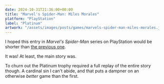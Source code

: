 ```yaml
---
date: 2024-10-31T21:36:00+00:00
title: "Marvel's Spider-Man: Miles Morales"
platform: "PlayStation"
label: "Platinum"
artwork: "/assets/images/posts/games/marvels-spider-man-miles-morales.jpg"
---
```


I hoped this entry in *Marvel's Spider-Man* series on PlayStation would be shorter than [the previous one](/game/1727343180/).

It was! At least, the main story was.

To churn out the Platinum trophy required a full replay of the entire story though. A cardinal sin I can't abide, and that puts a dampner on an otherwise *better* game than the first.